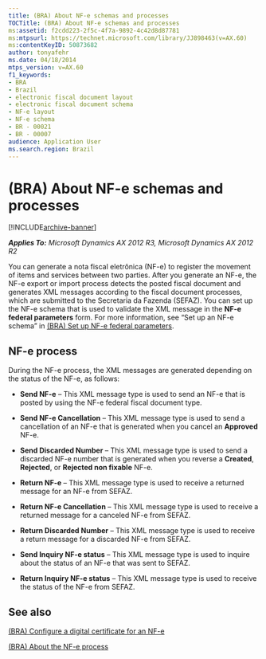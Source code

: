 ```yaml
---
title: (BRA) About NF-e schemas and processes
TOCTitle: (BRA) About NF-e schemas and processes
ms:assetid: f2cdd223-2f5c-4f7a-9892-4c42d8d87781
ms:mtpsurl: https://technet.microsoft.com/library/JJ898463(v=AX.60)
ms:contentKeyID: 50873682
author: tonyafehr
ms.date: 04/18/2014
mtps_version: v=AX.60
f1_keywords:
- BRA
- Brazil
- electronic fiscal document layout
- electronic fiscal document schema
- NF-e layout
- NF-e schema
- BR - 00021
- BR - 00007
audience: Application User
ms.search.region: Brazil
---
```


# (BRA) About NF-e schemas and processes 


[!INCLUDE[archive-banner](includes/archive-banner.md)]


_**Applies To:** Microsoft Dynamics AX 2012 R3, Microsoft Dynamics AX 2012 R2_

You can generate a nota fiscal eletrônica (NF-e) to register the movement of items and services between two parties. After you generate an NF-e, the NF-e export or import process detects the posted fiscal document and generates XML messages according to the fiscal document processes, which are submitted to the Secretaria da Fazenda (SEFAZ). You can set up the NF-e schema that is used to validate the XML message in the **NF-e federal parameters** form. For more information, see “Set up an NF-e schema” in [(BRA) Set up NF-e federal parameters](bra-set-up-nf-e-federal-parameters.md).

## NF-e process

During the NF-e process, the XML messages are generated depending on the status of the NF-e, as follows:

  - **Send NF-e** – This XML message type is used to send an NF-e that is posted by using the NF-e federal fiscal document type.

  - **Send NF-e Cancellation** – This XML message type is used to send a cancellation of an NF-e that is generated when you cancel an **Approved** NF-e.

  - **Send Discarded Number** – This XML message type is used to send a discarded NF-e number that is generated when you reverse a **Created**, **Rejected**, or **Rejected non fixable** NF-e.

  - **Return NF-e** – This XML message type is used to receive a returned message for an NF-e from SEFAZ.

  - **Return NF-e Cancellation** – This XML message type is used to receive a returned message for a canceled NF-e from SEFAZ.

  - **Return Discarded Number** – This XML message type is used to receive a return message for a discarded NF-e from SEFAZ.

  - **Send Inquiry NF-e status** – This XML message type is used to inquire about the status of an NF-e that was sent to SEFAZ.

  - **Return Inquiry NF-e status** – This XML message type is used to receive the status of the NF-e from SEFAZ.

## See also

[(BRA) Configure a digital certificate for an NF-e](bra-configure-a-digital-certificate-for-an-nf-e.md)

[(BRA) About the NF-e process](bra-about-the-nf-e-process.md)

  


